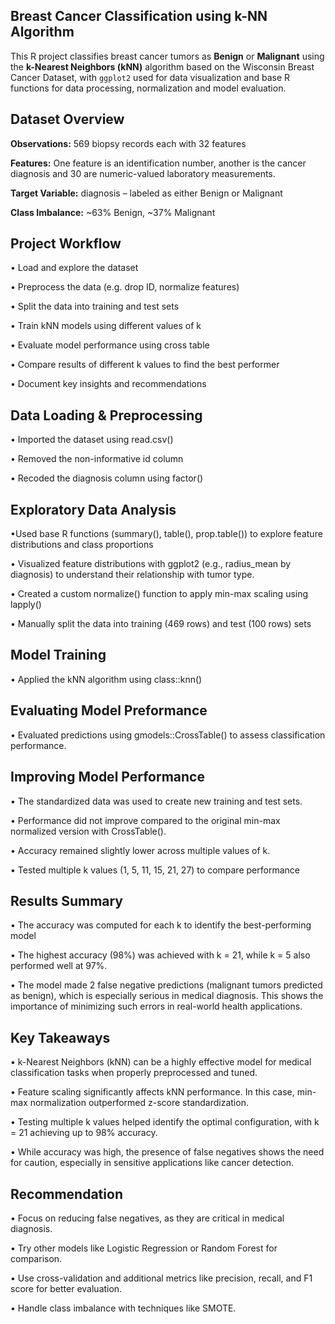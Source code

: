 ## Breast Cancer Classification using k-NN Algorithm
This R project classifies breast cancer tumors as **Benign** or **Malignant** using the **k-Nearest Neighbors (kNN)** algorithm based on the Wisconsin Breast Cancer Dataset, with `ggplot2` used for data visualization and base R functions for data processing, normalization and model evaluation.

## Dataset Overview
**Observations:** 569 biopsy records each with 32 features

**Features:** One feature is an identification number, another is the cancer diagnosis and 30 are numeric-valued laboratory measurements.

**Target Variable:** diagnosis – labeled as either Benign or Malignant

**Class Imbalance:** ~63% Benign, ~37% Malignant

## Project Workflow
• Load and explore the dataset

• Preprocess the data (e.g. drop ID, normalize features)

• Split the data into training and test sets

• Train kNN models using different values of k

• Evaluate model performance using cross table

• Compare results of different k values to find the best performer

• Document key insights and recommendations

## Data Loading & Preprocessing
• Imported the dataset using read.csv()

• Removed the non-informative id column

• Recoded the diagnosis column using factor()

## Exploratory Data Analysis
•Used base R functions (summary(), table(), prop.table()) to explore feature distributions and class proportions

• Visualized feature distributions with ggplot2 (e.g., radius_mean by diagnosis) to understand their relationship with tumor type.

• Created a custom normalize() function to apply min-max scaling using lapply()

• Manually split the data into training (469 rows) and test (100 rows) sets

## Model Training 
• Applied the kNN algorithm using class::knn()

## Evaluating Model Preformance
• Evaluated predictions using gmodels::CrossTable() to assess classification performance.

## Improving Model Performance
• The standardized data was used to create new training and test sets.

• Performance did not improve compared to the original min-max normalized version with CrossTable().

• Accuracy remained slightly lower across multiple values of k. 

• Tested multiple k values (1, 5, 11, 15, 21, 27) to compare performance

## Results Summary
• The accuracy was computed for each k to identify the best-performing model

• The highest accuracy (98%) was achieved with k = 21, while k = 5 also performed well at 97%.

• The model made 2 false negative predictions (malignant tumors predicted as benign), which is especially serious in medical diagnosis. This shows the importance of minimizing such errors in real-world health applications.

## Key Takeaways
• k-Nearest Neighbors (kNN) can be a highly effective model for medical classification tasks when properly preprocessed and tuned.

• Feature scaling significantly affects kNN performance. In this case, min-max normalization outperformed z-score standardization.

• Testing multiple k values helped identify the optimal configuration, with k = 21 achieving up to 98% accuracy.

• While accuracy was high, the presence of false negatives shows the need for caution, especially in sensitive applications like cancer detection.

## Recommendation
• Focus on reducing false negatives, as they are critical in medical diagnosis.

• Try other models like Logistic Regression or Random Forest for comparison.

• Use cross-validation and additional metrics like precision, recall, and F1 score for better evaluation.

• Handle class imbalance with techniques like SMOTE.
 






